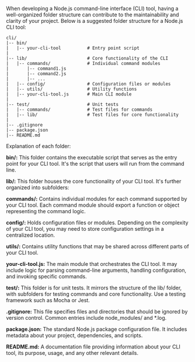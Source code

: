 
When developing a Node.js command-line interface (CLI) tool, having a well-organized folder structure can contribute to the maintainability and clarity of your project. Below is a suggested folder structure for a Node.js CLI tool:

```
cli/
|-- bin/
|   |-- your-cli-tool          # Entry point script
|
|-- lib/                       # Core functionality of the CLI
|   |-- commands/              # Individual command modules
|       |-- command1.js
|       |-- command2.js
|       |-- ...
|   |-- config/                # Configuration files or modules
|   |-- utils/                 # Utility functions
|   |-- your-cli-tool.js       # Main CLI module
|
|-- test/                      # Unit tests
|   |-- commands/              # Test files for commands
|   |-- lib/                   # Test files for core functionality
|
|-- .gitignore
|-- package.json
|-- README.md
```

Explanation of each folder:

**bin/:** This folder contains the executable script that serves as the entry point for your CLI tool. It's the script that users will run from the command line.

**lib/:** This folder houses the core functionality of your CLI tool. It's further organized into subfolders:

**commands/:** Contains individual modules for each command supported by your CLI tool. Each command module should export a function or object representing the command logic.

**config/:** Holds configuration files or modules. Depending on the complexity of your CLI tool, you may need to store configuration settings in a centralized location.

**utils/:** Contains utility functions that may be shared across different parts of your CLI tool.

**your-cli-tool.js:** The main module that orchestrates the CLI tool. It may include logic for parsing command-line arguments, handling configuration, and invoking specific commands.

**test/:** This folder is for unit tests. It mirrors the structure of the lib/ folder, with subfolders for testing commands and core functionality. Use a testing framework such as Mocha or Jest.

**.gitignore:** This file specifies files and directories that should be ignored by version control. Common entries include node_modules/ and *.log.

**package.json:** The standard Node.js package configuration file. It includes metadata about your project, dependencies, and scripts.

**README.md:** A documentation file providing information about your CLI tool, its purpose, usage, and any other relevant details.
